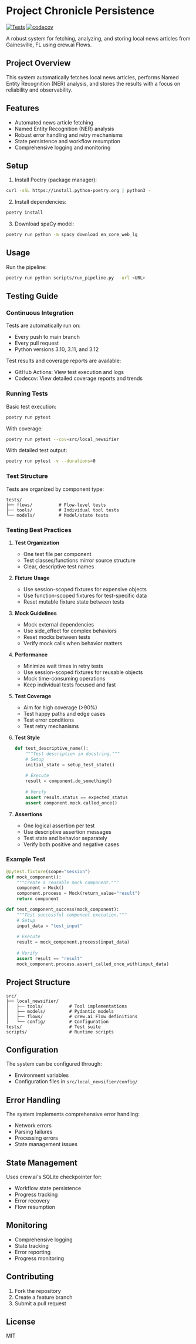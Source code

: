 # Project Chronicle Persistence

[![Tests](https://github.com/alexrockwell/local_newsifier/actions/workflows/test.yml/badge.svg)](https://github.com/alexrockwell/local_newsifier/actions/workflows/test.yml)
[![codecov](https://codecov.io/gh/alexrockwell/local_newsifier/branch/main/graph/badge.svg)](https://codecov.io/gh/alexrockwell/local_newsifier)

A robust system for fetching, analyzing, and storing local news articles from Gainesville, FL using crew.ai Flows.

## Project Overview

This system automatically fetches local news articles, performs Named Entity Recognition (NER) analysis, and stores the results with a focus on reliability and observability.

## Features

- Automated news article fetching
- Named Entity Recognition (NER) analysis
- Robust error handling and retry mechanisms
- State persistence and workflow resumption
- Comprehensive logging and monitoring

## Setup

1. Install Poetry (package manager):
```bash
curl -sSL https://install.python-poetry.org | python3 -
```

2. Install dependencies:
```bash
poetry install
```

3. Download spaCy model:
```bash
poetry run python -m spacy download en_core_web_lg
```

## Usage

Run the pipeline:
```bash
poetry run python scripts/run_pipeline.py --url <URL>
```

## Testing Guide

### Continuous Integration

Tests are automatically run on:
- Every push to main branch
- Every pull request
- Python versions 3.10, 3.11, and 3.12

Test results and coverage reports are available:
- GitHub Actions: View test execution and logs
- Codecov: View detailed coverage reports and trends

### Running Tests

Basic test execution:
```bash
poetry run pytest
```

With coverage:
```bash
poetry run pytest --cov=src/local_newsifier
```

With detailed test output:
```bash
poetry run pytest -v --durations=0
```

### Test Structure

Tests are organized by component type:
```
tests/
├── flows/          # Flow-level tests
├── tools/          # Individual tool tests
└── models/         # Model/state tests
```

### Testing Best Practices

1. **Test Organization**
   - One test file per component
   - Test classes/functions mirror source structure
   - Clear, descriptive test names

2. **Fixture Usage**
   - Use session-scoped fixtures for expensive objects
   - Use function-scoped fixtures for test-specific data
   - Reset mutable fixture state between tests

3. **Mock Guidelines**
   - Mock external dependencies
   - Use side_effect for complex behaviors
   - Reset mocks between tests
   - Verify mock calls when behavior matters

4. **Performance**
   - Minimize wait times in retry tests
   - Use session-scoped fixtures for reusable objects
   - Mock time-consuming operations
   - Keep individual tests focused and fast

5. **Test Coverage**
   - Aim for high coverage (>90%)
   - Test happy paths and edge cases
   - Test error conditions
   - Test retry mechanisms

6. **Test Style**
   ```python
   def test_descriptive_name():
       """Test description in docstring."""
       # Setup
       initial_state = setup_test_state()
       
       # Execute
       result = component.do_something()
       
       # Verify
       assert result.status == expected_status
       assert component.mock.called_once()
   ```

7. **Assertions**
   - One logical assertion per test
   - Use descriptive assertion messages
   - Test state and behavior separately
   - Verify both positive and negative cases

### Example Test

```python
@pytest.fixture(scope="session")
def mock_component():
    """Create a reusable mock component."""
    component = Mock()
    component.process = Mock(return_value="result")
    return component

def test_component_success(mock_component):
    """Test successful component execution."""
    # Setup
    input_data = "test_input"
    
    # Execute
    result = mock_component.process(input_data)
    
    # Verify
    assert result == "result"
    mock_component.process.assert_called_once_with(input_data)
```

## Project Structure

```
src/
├── local_newsifier/
│   ├── tools/          # Tool implementations
│   ├── models/         # Pydantic models
│   ├── flows/          # crew.ai Flow definitions
│   └── config/         # Configuration
tests/                  # Test suite
scripts/                # Runtime scripts
```

## Configuration

The system can be configured through:
- Environment variables
- Configuration files in `src/local_newsifier/config/`

## Error Handling

The system implements comprehensive error handling:
- Network errors
- Parsing failures
- Processing errors
- State management issues

## State Management

Uses crew.ai's SQLite checkpointer for:
- Workflow state persistence
- Progress tracking
- Error recovery
- Flow resumption

## Monitoring

- Comprehensive logging
- State tracking
- Error reporting
- Progress monitoring

## Contributing

1. Fork the repository
2. Create a feature branch
3. Submit a pull request

## License

MIT 